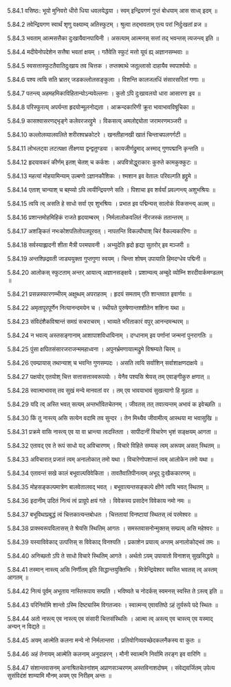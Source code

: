 5.84.1
वसिष्ठः:
भूयो मुनिवरो धीरो धिया धवलयेद्धया ।
स्वम् इन्द्रियगणं गुप्तं बोधयाम् आस साध्व् इदम् ॥


5.84.2
तवेन्द्रियगण स्वार्थं शृणु वक्ष्याम्य् अतिस्फुटम् ।
श्रुत्वा तद्भावताम् एत्य परां निर्दुःखतां व्रज ॥


5.84.3
भवताम् आत्मसत्तैका दुःखायैवानपायिनी ।
असत्याम् आत्मनस् सत्तां तद् भवन्तस् त्यजन्त्व् इति ॥


5.84.4
मदीयेनोपदेशेन सत्तैषा भवतां क्षयम् ।
गतैवेति स्फुटं मत्तो यूयं ह्य् अज्ञानसम्भवाः ॥


5.84.5
स्वसत्तास्फुटतैवातिदुःखाय तव चित्तक ।
तप्तक्वाथे जतूल्लासो दाहायैव स्वपार्श्वयोः ॥


5.84.6
पश्य त्वयि सति भ्रातर् जडकल्लोलसङ्कुलाः ।
विशन्ति कालजलधिं संसारसरितां गणाः ॥


5.84.7
पतन्त्य् अहमहमिकाविहितान्योऽन्यवेल्लनाः ।
कुतो ऽपि दुःखावलयो धारा आसारगा इव ॥


5.84.8
परिस्फुरत्य् अपर्यन्ता हृदयोन्मूलनोद्यता ।
आक्रन्दकारिणी क्रूरा भावाभावविषूचिका ॥


5.84.9
कासश्वासरणद्भृङ्गे कलेवरजरद्द्रुमे ।
विकसत्य् अमलोद्द्योता जरामरणमञ्जरी ॥


5.84.10
कल्लोलव्यालवलिते शरीरश्वभ्रकोटरे ।
खनतीहानखी खातं चिन्ताचपलगर्गटी ॥


5.84.11
लोभलट्वा लटत्पक्षा तीक्ष्णया द्वन्द्वतुण्डया ।
कायजीर्णद्रुमाद् अस्माद् गुणपद्मानि कृन्तति ॥


5.84.12
हृदयावकरं कीर्णम् इतश् चेतश् च कर्कशः ।
अपवित्रोद्धुराकारः कुरुते कामकुक्कुटः ॥


5.84.13
महत्यां मोहयामिन्याम् उल्बणो ऽज्ञानकौशिकः ।
श्मशान इव वेतालः परिवल्गति हृद्द्रुमे ॥


5.84.14
एताश् चान्याश् च बह्व्यो ऽपि त्वयीन्द्रियगणे सति ।
पिशाचा इव शर्वर्यां प्रवल्गन्त्य् अशुभश्रियः ॥


5.84.15
त्वयि त्व् असति हे साधो सर्वा एव शुभश्रियः ।
प्रभात इव पद्मिन्यस् सालोकं विकसन्त्य् अलम् ॥


5.84.16
प्रशान्तमोहमिहिकं राजते हृदयाम्बरम् ।
निर्मलालोकवलितं नीरजस्कं ततान्तरम् ॥


5.84.17
अशङ्कितं नभःकोशपतितोपलपूरवत् ।
नापतन्ति विकल्पौघाश् चिरं वैकल्यकारिणः ॥


5.84.18
सर्वस्याह्लादनी शीता मैत्री परमपावनी ।
अभ्युदेति हृदो हृद्या सुतरोर् इव मञ्जरी ॥


5.84.19
अन्तश्छिद्रवती जाड्ययुक्ता गुप्तगुणा स्वयम् ।
चिन्ता शोषम् उपायाति हिमदग्धेव पद्मिनी ॥


5.84.20
आलोकस् स्फुटताम् अन्तर् आयात्य् अज्ञानसङ्क्षये ।
प्रशाम्यत्य् अम्बुदे व्योम्नि शरदीवार्कमण्डलम् ॥


5.84.21
प्रसन्नस्फारगम्भीरम् अक्षुब्धम् अपराहतम् ।
हृदयं समताम् एति शान्तवात इवार्णवः ॥


5.84.22
अमृतापूरपूर्णेन नित्यानन्दमयेन च ।
स्थीयते पुरुषेणान्तश्शीतेन शशिना यथा ॥


5.84.23
संविदंशैकविश्रान्तं समग्रं सचराचरम् ।
भाव्यते भरिताकारं वपुर् आनन्दमन्थरम् ॥


5.84.24
न भवत्य् अस्तसङ्गानाम् आशापाशविधायिनाम् ।
दग्धानाम् इव पर्णानां जन्मनां पुनरागतिः ॥


5.84.25
पुंसा क्षपितसंसारजराजन्ममहाध्वना ।
अपुनर्भ्रमणायात्मद्रुमे विश्रम्यते चिरम् ॥


5.84.26
एवम्प्रायास् तथान्याश् च भवन्ति गुणसम्पदः ।
असति त्वयि सर्वाशिन् सर्वाशाक्षणदाक्षये ॥


5.84.27
पक्षयोर् एतयोश् चित्त सत्तासत्तास्वरूपयोः ।
येनैव पश्यसि श्रेयस् तम् एवाङ्गीकुरु क्षणात् ॥


5.84.28
स्वात्माभावस् तव सुखं मन्ये मानवतां वर ।
तम् एव भावयाभावं सुखत्यागो हि मूढता ॥


5.84.29
यदि त्व् अस्ति भवत् सत्यम् अन्तर्भावितचेतनम् ।
जीवतस् तत् तवात्यन्तम् अभावं क इवेच्छति ॥


5.84.30
किं तु नास्त्य् असि सत्येन वदामि तव सुन्दर ।
तेन मिथ्यैव जीवामीत्य् आस्थया मा भवासुखि ॥


5.84.31
प्रक्रमे वासि नास्त्य् एव या वा भ्रान्त्या त्वदस्तिता ।
सापीदानीं विचारेण भृशं सङ्क्षयम् आगता ॥


5.84.32
एतावद् एव ते रूपं साधो यद् अविचारणम् ।
विचारे विहिते सम्यक् त्वम् अरूपम् असत् स्थितम् ॥


5.84.33
अविचारात् प्रजातं त्वम् अनालोकात् तमो यथा ।
विचारेणोपशान्तं त्वम् आलोकेन तमो यथा ॥


5.84.34
एतावन्तं सखे कालं बभूवाल्पविवेकिता ।
तावतैवातिपीनत्वम् अभूद् दुःखैककारणम् ॥


5.84.35
मोहसङ्कल्पमात्रेण बालवेतालवद् भवत् ।
बभूवात्यन्तसङ्कल्पे क्षीणे त्वयि भवत् स्थितम् ॥


5.84.36
इदानीम् उदितं नित्यं त्वं प्राग्रूपे क्षयं गते ।
विवेकस्य प्रसादेन विवेकाय नमो नमः ॥


5.84.37
बभूविथाप्रबुद्धं त्वं चित्तकात्यन्तबोधतः ।
चित्ततायां विनष्टायां स्थितस् त्वं परमेश्वरः ॥


5.84.38
प्राक्स्वरूपविलासस् ते श्रेयसि स्थितिम् आगतः ।
समस्तवासनोन्मुक्तस् सम्प्रत्य् असि महेश्वरः ॥


5.84.39
यस्याविवेकाद् उत्पत्तिस् स विवेकाद् विनश्यति ।
प्रकाशेन प्रयात्य् अन्तम् अनालोकोद्भवं तमः ॥


5.84.40
अनिच्छतो ऽपि ते साधो विचारे स्थितिम् आगते ।
अर्थतो ऽयम् उपायातो विनाशस् सुखसिद्धये ॥


5.84.41
तस्मान् नास्त्य् असि निर्णीतम् इति सिद्धान्तयुक्तिभिः ।
मित्रेन्द्रियेश्वर स्वस्ति भवतस् त्व् अस्तम् आगतम् ॥


5.84.42
नित्यं पूर्वम् अभूताय नास्तिरूपाय सम्प्रति ।
भविष्यते च नोदर्कस् स्वमनस् स्वस्ति ते ऽस्त्व् इति ॥


5.84.43
परिनिर्वामि शान्तो ऽस्मि दिष्ट्यास्मि विगतज्वरः ।
स्वात्मन्य् एवावतिष्ठे ऽहं तुर्यरूपे पदे स्थितः ॥


5.84.44
अतो नास्त्य् एव नास्त्य् एव संसारी चित्तसंस्थितिः ।
आत्मा त्व् अस्त्य् एव चास्त्य् एव यस्माद् अन्यन् न विद्यते ॥


5.84.45
अयम् आत्मेति कलना मन्ये नो निर्मलान्तरा ।
प्रतियोगिव्यवच्छेदकलनैकस्य वा कुतः ॥


5.84.46
अहं तेनायम् आत्मेति कलनाम् अनुदाहरन् ।
मौनी स्वात्मनि निर्वामि तरङ्ग इव वारिणि ॥


5.84.47
संशान्तवासनम् अनाश्रितचेतनांशम् अप्राणसञ्चरणम् अस्तविनाशदोषम् ।
संवेद्यवर्जितम् उपेत्य सुसंविदंशं शाम्यामि मौनम् अयम् एव निरीहम् अन्तः ॥

